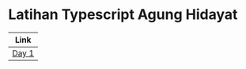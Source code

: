 # Latihan Typescript Agung Hidayat

| Link                              |
| --------------------------------- |
| [Day 1](./day-1-article-response) |
